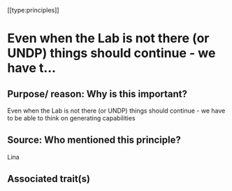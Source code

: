 [[type:principles]]

# Even when the Lab is not there (or UNDP) things should continue - we have t…

## Purpose/ reason: Why is this important?

Even when the Lab is not there (or UNDP) things should continue - we have to be able to think on generating capabilities

## Source: Who mentioned this principle?

Lina

## Associated trait(s)
   


## 
   


##